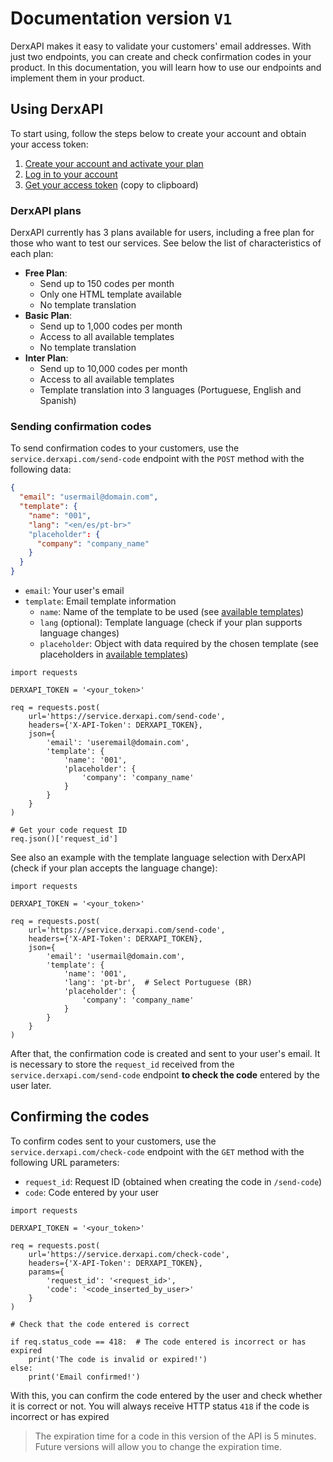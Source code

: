 # Documentation version `V1`

DerxAPI makes it easy to validate your customers' email addresses. With just two endpoints, you can create and check confirmation codes in your product. In this documentation, you will learn how to use our endpoints and implement them in your product.

## Using DerxAPI

To start using, follow the steps below to create your account and obtain your access token:

1. [Create your account and activate your plan](https://derxapi.com/register)
2. [Log in to your account](https://derxapi.com/login)
3. [Get your access token](https://derxapi.com/token) (copy to clipboard)

### DerxAPI plans

DerxAPI currently has 3 plans available for users, including a free plan for those who want to test our services. See below the list of characteristics of each plan:

- **Free Plan**:
  - Send up to 150 codes per month
  - Only one HTML template available
  - No template translation
- **Basic Plan**:
  - Send up to 1,000 codes per month
  - Access to all available templates
  - No template translation
- **Inter Plan**:
  - Send up to 10,000 codes per month
  - Access to all available templates
  - Template translation into 3 languages ​​(Portuguese, English and Spanish)

### Sending confirmation codes

To send confirmation codes to your customers, use the `service.derxapi.com/send-code` endpoint with the `POST` method with the following data:

```json
{
  "email": "usermail@domain.com",
  "template": {
    "name": "001",
    "lang": "<en/es/pt-br>"
    "placeholder": {
      "company": "company_name"
    }
  } 
}
```

- `email`: Your user's email
- `template`: Email template information
  - `name`: Name of the template to be used (see [available templates](https://github.com/firlast/derxapi-docs/blob/main/docs/templates.md))
  - `lang` (optional): Template language (check if your plan supports language changes)
  - `placeholder`: Object with data required by the chosen template (see placeholders in [available templates](https://github.com/firlast/derxapi-docs/blob/main/docs/templates.md))

```python3
import requests

DERXAPI_TOKEN = '<your_token>'

req = requests.post(
    url='https://service.derxapi.com/send-code',
    headers={'X-API-Token': DERXAPI_TOKEN},
    json={
        'email': 'useremail@domain.com',
        'template': {
            'name': '001',
            'placeholder': {
                'company': 'company_name'
            }
        } 
    }
)

# Get your code request ID
req.json()['request_id']
```

See also an example with the template language selection with DerxAPI (check if your plan accepts the language change):

```python3
import requests

DERXAPI_TOKEN = '<your_token>'

req = requests.post(
    url='https://service.derxapi.com/send-code',
    headers={'X-API-Token': DERXAPI_TOKEN},
    json={
        'email': 'usermail@domain.com',
        'template': {
            'name': '001',
            'lang': 'pt-br',  # Select Portuguese (BR)
            'placeholder': {
                'company': 'company_name'
            }
        } 
    }
)
```

After that, the confirmation code is created and sent to your user's email. It is necessary to store the `request_id` received from the `service.derxapi.com/send-code` endpoint **to check the code** entered by the user later.

## Confirming the codes

To confirm codes sent to your customers, use the `service.derxapi.com/check-code` endpoint with the `GET` method with the following URL parameters:

- `request_id`: Request ID (obtained when creating the code in `/send-code`)
- `code`: Code entered by your user

```python3
import requests

DERXAPI_TOKEN = '<your_token>'

req = requests.post(
    url='https://service.derxapi.com/check-code',
    headers={'X-API-Token': DERXAPI_TOKEN},
    params={
        'request_id': '<request_id>',
        'code': '<code_inserted_by_user>'
    }
)

# Check that the code entered is correct

if req.status_code == 418:  # The code entered is incorrect or has expired
    print('The code is invalid or expired!')
else:
    print('Email confirmed!')
```

With this, you can confirm the code entered by the user and check whether it is correct or not. You will always receive HTTP status `418` if the code is incorrect or has expired

> The expiration time for a code in this version of the API is 5 minutes. Future versions will allow you to change the expiration time.

